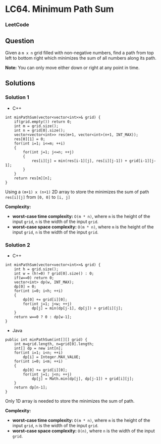 # LC64. Minimum Path Sum

### LeetCode

## Question

Given a `m x n` grid filled with non-negative numbers, find a path from top left to bottom right which minimizes the sum of all numbers along its path.

**Note:** You can only move either down or right at any point in time.

## Solutions

### Solution 1

* C++
```
int minPathSum(vector<vector<int>>& grid) {
    if(grid.empty()) return 0;
    int m = grid.size();
    int n = grid[0].size();
    vector<vector<int>> res(m+1, vector<int>(n+1, INT_MAX));
    res[0][1] = 0;
    for(int i=1; i<=m; ++i)
    {
        for(int j=1; j<=n; ++j)
        {
            res[i][j] = min(res[i-1][j], res[i][j-1]) + grid[i-1][j-1];
        }
    }
    return res[m][n];
}
```

Using a `(m+1) x (n+1)` 2D array to store the minimizes the sum of path `res[i][j]` from `[0, 0]` to `[i, j]`

**Complexity:**

* **worst-case time complexity:** `O(m * n)`, where `m` is the height of the input `grid`, `n` is the width of the input `grid`.
* **worst-case space complexity:** `O(m * n)`, where `m` is the height of the input `grid`, `n` is the width of the input `grid`.

### Solution 2

* C++
```
int minPathSum(vector<vector<int>>& grid) {
    int h = grid.size();
    int w = (h!=0) ? grid[0].size() : 0;
    if(w==0) return 0;
    vector<int> dp(w, INT_MAX);
    dp[0] = 0;
    for(int i=0; i<h; ++i)
    {
        dp[0] += grid[i][0];
        for(int j=1; j<w; ++j)
            dp[j] = min(dp[j-1], dp[j]) + grid[i][j];
    }
    return w==0 ? 0 : dp[w-1];
}
```

* Java
```
public int minPathSum(int[][] grid) {
    int m=grid.length, n=grid[0].length;
    int[] dp = new int[n];
    for(int i=1; i<n; ++i)
        dp[i] = Integer.MAX_VALUE;
    for(int i=0; i<m; ++i)
    {
        dp[0] += grid[i][0];
        for(int j=1; j<n; ++j)
            dp[j] = Math.min(dp[j], dp[j-1]) + grid[i][j];
    }
    return dp[n-1];
}
```

Only 1D array is needed to store the minimizes the sum of path.

**Complexity:**

* **worst-case time complexity:** `O(m * n)`, where `m` is the height of the input `grid`, `n` is the width of the input `grid`.
* **worst-case space complexity:** `O(n)`, where `n` is the width of the input `grid`.
